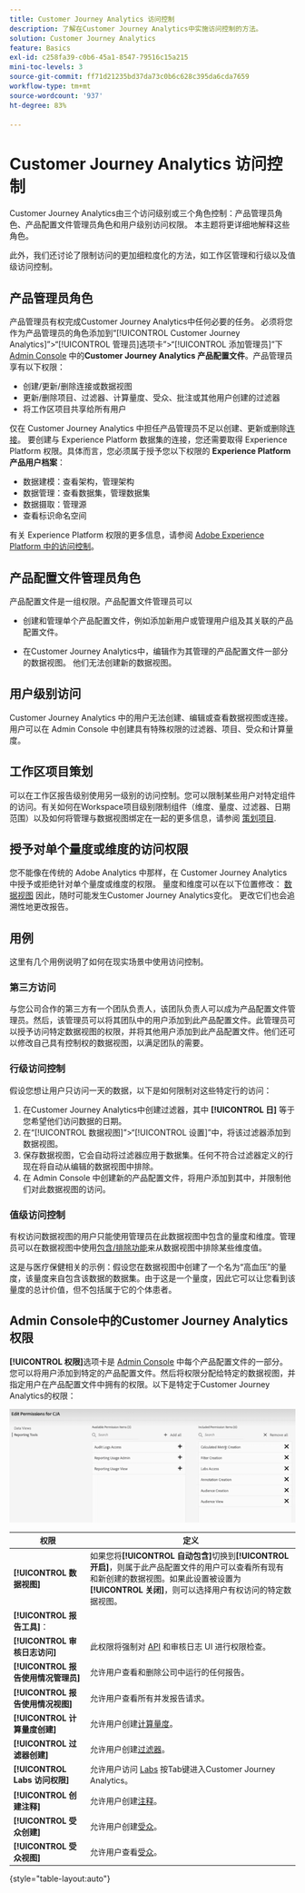 ```yaml
---
title: Customer Journey Analytics 访问控制
description: 了解在Customer Journey Analytics中实施访问控制的方法。
solution: Customer Journey Analytics
feature: Basics
exl-id: c258fa39-c0b6-45a1-8547-79516c15a215
mini-toc-levels: 3
source-git-commit: ff71d21235bd37da73c0b6c628c395da6cda7659
workflow-type: tm+mt
source-wordcount: '937'
ht-degree: 83%

---
```


# Customer Journey Analytics 访问控制

Customer Journey Analytics由三个访问级别或三个角色控制：产品管理员角色、产品配置文件管理员角色和用户级别访问权限。 本主题将更详细地解释这些角色。

此外，我们还讨论了限制访问的更加细粒度化的方法，如工作区管理和行级以及值级访问控制。

## 产品管理员角色

产品管理员有权完成Customer Journey Analytics中任何必要的任务。 必须将您作为产品管理员的角色添加到“[!UICONTROL Customer Journey Analytics]”>“[!UICONTROL 管理员]选项卡”>“[!UICONTROL 添加管理员]”下 [Admin Console](https://adminconsole.adobe.com/enterprise/) 中的&#x200B;**Customer Journey Analytics 产品配置文件**。产品管理员享有以下权限：

* 创建/更新/删除连接或数据视图
* 更新/删除项目、过滤器、计算量度、受众、批注或其他用户创建的过滤器
* 将工作区项目共享给所有用户

仅在 Customer Journey Analytics 中担任产品管理员不足以创建、更新或删除[连接](/help/connections/overview.md)。 要创建与 Experience Platform 数据集的连接，您还需要取得 Experience Platform 权限。具体而言，您必须属于授予您以下权限的 **Experience Platform 产品用户档案**：

* 数据建模：查看架构，管理架构
* 数据管理：查看数据集，管理数据集
* 数据摄取：管理源
* 查看标识命名空间

有关 Experience Platform 权限的更多信息，请参阅 [Adobe Experience Platform 中的访问控制](https://experienceleague.adobe.com/docs/experience-platform/access-control/home.html?lang=zh-Hans)。

## 产品配置文件管理员角色

产品配置文件是一组权限。产品配置文件管理员可以

* 创建和管理单个产品配置文件，例如添加新用户或管理用户组及其关联的产品配置文件。

* 在Customer Journey Analytics中，编辑作为其管理的产品配置文件一部分的数据视图。 他们无法创建新的数据视图。

## 用户级别访问

Customer Journey Analytics 中的用户无法创建、编辑或查看数据视图或连接。用户可以在 Admin Console 中创建具有特殊权限的过滤器、项目、受众和计算量度。

## 工作区项目策划

可以在工作区报告级别使用另一级别的访问控制。您可以限制某些用户对特定组件的访问。有关如何在Workspace项目级别限制组件（维度、量度、过滤器、日期范围）以及如何将管理与数据视图绑定在一起的更多信息，请参阅 [策划项目](/help/analysis-workspace/curate-share/curate.md).

## 授予对单个量度或维度的访问权限

您不能像在传统的 Adobe Analytics 中那样，在 Customer Journey Analytics 中授予或拒绝针对单个量度或维度的权限。 量度和维度可以在以下位置修改： [数据视图](/help/data-views/data-views.md) 因此，随时可能发生Customer Journey Analytics变化。 更改它们也会追溯性地更改报告。

## 用例

这里有几个用例说明了如何在现实场景中使用访问控制。

### 第三方访问

与您公司合作的第三方有一个团队负责人，该团队负责人可以成为产品配置文件管理员。然后，该管理员可以将其团队中的用户添加到此产品配置文件。此管理员可以授予访问特定数据视图的权限，并将其他用户添加到此产品配置文件。他们还可以修改自己具有控制权的数据视图，以满足团队的需要。

### 行级访问控制

假设您想让用户只访问一天的数据，以下是如何限制对这些特定行的访问：

1. 在Customer Journey Analytics中创建过滤器，其中 **[!UICONTROL 日]** 等于您希望他们访问数据的日期。
1. 在“[!UICONTROL 数据视图]”>“[!UICONTROL 设置]”中，将该过滤器添加到数据视图。
1. 保存数据视图，它会自动将过滤器应用于数据集。任何不符合过滤器定义的行现在将自动从编辑的数据视图中排除。
1. 在 Admin Console 中创建新的产品配置文件，将用户添加到其中，并限制他们对此数据视图的访问。

### 值级访问控制

有权访问数据视图的用户只能使用管理员在此数据视图中包含的量度和维度。管理员可以在数据视图中使用[包含/排除功能](/help/data-views/component-settings/include-exclude-values.md)来从数据视图中排除某些维度值。

这是与医疗保健相关的示例：假设您在数据视图中创建了一个名为“高血压”的量度，该量度来自包含该数据的数据集。由于这是一个量度，因此它可以让您看到该量度的总计价值，但不包括属于它的个体患者。

## Admin Console中的Customer Journey Analytics权限

**[!UICONTROL 权限]**&#x200B;选项卡是 [Admin Console](https://adminconsole.adobe.com/enterprise/) 中每个产品配置文件的一部分。您可以将用户添加到特定的产品配置文件。然后将权限分配给特定的数据视图，并指定用户在产品配置文件中拥有的权限。以下是特定于Customer Journey Analytics的权限：

![Admin Console 权限](assets/permissions.png)

| 权限 | 定义 |
| --- | --- |
| **[!UICONTROL 数据视图]** | 如果您将&#x200B;**[!UICONTROL 自动包含]**&#x200B;切换到&#x200B;**[!UICONTROL 开启]**，则属于此产品配置文件的用户可以查看所有现有和新创建的数据视图。如果此设置被设置为&#x200B;**[!UICONTROL 关闭]**，则可以选择用户有权访问的特定数据视图。 |
| **[!UICONTROL 报告工具]**： |   |
| **[!UICONTROL 审核日志访问]** | 此权限将强制对 [API](https://adobe.io/cja-apis/docs/endpoints/auditlogs/) 和审核日志 UI 进行权限检查。 |
| **[!UICONTROL 报告使用情况管理员]** | 允许用户查看和删除公司中运行的任何报告。 |
| **[!UICONTROL 报告使用情况视图]** | 允许用户查看所有并发报告请求。 |
| **[!UICONTROL 计算量度创建]** | 允许用户创建[计算量度](/help/components/calc-metrics/calc-metr-overview.md)。 |
| **[!UICONTROL 过滤器创建]** | 允许用户创建[过滤器](/help/components/filters/filters-overview.md)。 |
| **[!UICONTROL Labs 访问权限]** | 允许用户访问 [Labs](/help/labs/labs.md) 按Tab键进入Customer Journey Analytics。 |
| **[!UICONTROL 创建注释]** | 允许用户创建[注释](/help/components/annotations/overview.md)。 |
| **[!UICONTROL 受众创建]** | 允许用户创建[受众](/help/components/audiences/audiences-overview.md)。 |
| **[!UICONTROL 受众视图]** | 允许用户查看[受众](/help/components/audiences/audiences-overview.md)。 |

{style="table-layout:auto"}
